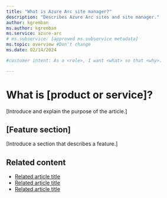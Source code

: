 ```yaml
---
title: "What is Azure Arc site manager?"
description: "Describes Azure Arc sites and site manager."
author: kgremban
ms.author: kgremban
ms.service: azure-arc
# ms.subservice: [approved ms.subservice metadata]
ms.topic: overview #Don't change
ms.date: 02/14/2024

#customer intent: As a <role>, I want <what> so that <why>.

---
```


<!-- --------------------------------------

- Use this template with pattern instructions for:

Overview

- Before you sign off or merge:

Remove all comments except the customer intent.

- Feedback:

https://aka.ms/patterns-feedback

-->

# What is [product or service]?

<!-- Required: Article headline - H1

Identify the product or service and the feature area
you are providing overview information about.

-->

[Introduce and explain the purpose of the article.]

<!-- Required: Introductory paragraphs (no heading)

Write a brief introduction that can help the user
determine whether the article is relevant for them
and to describe how the article might benefit them.

-->

## [Feature section]

[Introduce a section that describes a feature.]

<!-- Required: Feature sections - H2

In one or more H2 sections, describe key features of
the product or service. Consider sections for basic
requirements, dependencies, limitations, and overhead.

-->

## Related content

- [Related article title](link.md)
- [Related article title](link.md)
- [Related article title](link.md)

<!-- Optional: Related content - H2

Consider including a "Related content" H2 section that 
lists links to 1 to 3 articles the user might find helpful.

-->

<!--

Remove all comments except the customer intent
before you sign off or merge to the main branch.

-->